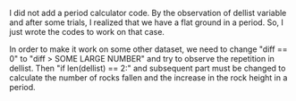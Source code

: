I did not add a period calculator code. By the observation of dellist variable and after some trials, I realized that we have a flat ground in a period. So, I just wrote the codes to work on that case.

In order to make it work on some other dataset, we need to change "diff == 0" to "diff > SOME LARGE NUMBER" and try to observe the repetition in dellist. Then "if len(dellist) == 2:" and subsequent part must be changed to calculate the number of rocks fallen and the increase in the rock height in a period.
